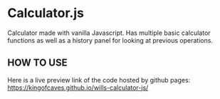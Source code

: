 # Calculator.js

Calculator made with vanilla Javascript. Has multiple basic calculator functions as well as a history panel for looking at previous operations.

## HOW TO USE

Here is a live preview link of the code hosted by github pages: https://kingofcaves.github.io/wills-calculator-js/
